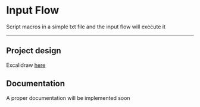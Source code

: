 # Input Flow

Script macros in a simple txt file and the input flow will execute it

---


## Project design

Excalidraw [here](./doc/architecture.excalidraw)

## Documentation

A proper documentation will be implemented soon